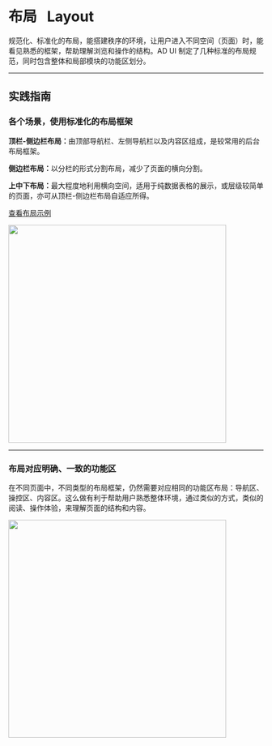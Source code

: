 # 布局 &nbsp; Layout

规范化、标准化的布局，能搭建秩序的环境，让用户进入不同空间（页面）时，能看见熟悉的框架，帮助理解浏览和操作的结构。AD UI 制定了几种标准的布局规范，同时包含整体和局部模块的功能区划分。

---

## 实践指南

<article>
  <section class="articleInner">
    <h3 class="articleH3">
    各个场景，使用标准化的布局框架
    </h3>
    <p class="articleP">
    <strong>顶栏-侧边栏布局：</strong>由顶部导航栏、左侧导航栏以及内容区组成，是较常用的后台布局框架。
    </p>
    <p class="articleP">
    <strong>侧边栏布局：</strong>以分栏的形式分割布局，减少了页面的横向分割。
    </p>
    <p class="articleP">
    <strong>上中下布局：</strong>最大程度地利用横向空间，适用于纯数据表格的展示，或层级较简单的页面，亦可从顶栏-侧边栏布局自适应所得。
    </p>
    <p class="articleP">
    <a href="/components/layout">查看布局示例</a>
    </p>
  </section>
    <div style="flex: 1;">
  <img src="https://wximg.qq.com/wxp/wxadtouch/upload/t1/5elio54w_4a47a0db.png" style="margin: 0; width: 430px; background-color: #fcfcfc;" />
  </div>
</article>

---

<article>
  <section class="articleInner">
    <h3 class="articleH3">
    布局对应明确、一致的功能区
    </h3>
    <p class="articleP">
    在不同页面中，不同类型的布局框架，仍然需要对应相同的功能区布局：导航区、操控区、内容区。这么做有利于帮助用户熟悉整体环境，通过类似的方式，类似的阅读、操作体验，来理解页面的结构和内容。
    </p>
  </section>
    <div style="flex: 1;">
  <img src="https://wximg.qq.com/wxp/wxadtouch/upload/t1/zhkc8nh4_fb5c81ed.png" style="margin: 0; width: 430px; background-color: #fcfcfc;" />
  </div>
</article>
